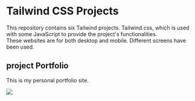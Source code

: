 # Tailwind CSS Projects
This repository contains six Tailwind projects. Tailwind.css, which is used  with some JavaScript to provide the project's functionalities. <br>
These websites are for both desktop and mobile. Different screens have been used.

## project Portfolio
This is my personal portfolio site. 

<img src="../all-project-assets/portfolio/portfolio_desktop.JPG">
